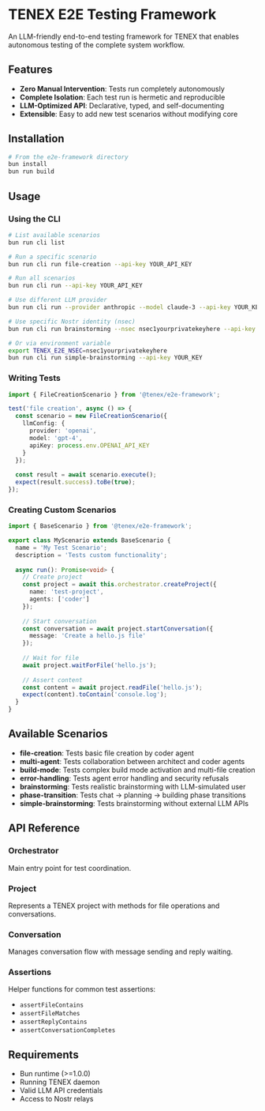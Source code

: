 # TENEX E2E Testing Framework

An LLM-friendly end-to-end testing framework for TENEX that enables autonomous testing of the complete system workflow.

## Features

- **Zero Manual Intervention**: Tests run completely autonomously
- **Complete Isolation**: Each test run is hermetic and reproducible
- **LLM-Optimized API**: Declarative, typed, and self-documenting
- **Extensible**: Easy to add new test scenarios without modifying core

## Installation

```bash
# From the e2e-framework directory
bun install
bun run build
```

## Usage

### Using the CLI

```bash
# List available scenarios
bun run cli list

# Run a specific scenario
bun run cli run file-creation --api-key YOUR_API_KEY

# Run all scenarios
bun run cli run --api-key YOUR_API_KEY

# Use different LLM provider
bun run cli run --provider anthropic --model claude-3 --api-key YOUR_KEY

# Use specific Nostr identity (nsec)
bun run cli run brainstorming --nsec nsec1yourprivatekeyhere --api-key YOUR_KEY

# Or via environment variable
export TENEX_E2E_NSEC=nsec1yourprivatekeyhere
bun run cli run simple-brainstorming --api-key YOUR_KEY
```

### Writing Tests

```typescript
import { FileCreationScenario } from '@tenex/e2e-framework';

test('file creation', async () => {
  const scenario = new FileCreationScenario({
    llmConfig: {
      provider: 'openai',
      model: 'gpt-4',
      apiKey: process.env.OPENAI_API_KEY
    }
  });
  
  const result = await scenario.execute();
  expect(result.success).toBe(true);
});
```

### Creating Custom Scenarios

```typescript
import { BaseScenario } from '@tenex/e2e-framework';

export class MyScenario extends BaseScenario {
  name = 'My Test Scenario';
  description = 'Tests custom functionality';
  
  async run(): Promise<void> {
    // Create project
    const project = await this.orchestrator.createProject({
      name: 'test-project',
      agents: ['coder']
    });
    
    // Start conversation
    const conversation = await project.startConversation({
      message: 'Create a hello.js file'
    });
    
    // Wait for file
    await project.waitForFile('hello.js');
    
    // Assert content
    const content = await project.readFile('hello.js');
    expect(content).toContain('console.log');
  }
}
```

## Available Scenarios

- **file-creation**: Tests basic file creation by coder agent
- **multi-agent**: Tests collaboration between architect and coder agents  
- **build-mode**: Tests complex build mode activation and multi-file creation
- **error-handling**: Tests agent error handling and security refusals
- **brainstorming**: Tests realistic brainstorming with LLM-simulated user
- **phase-transition**: Tests chat -> planning -> building phase transitions
- **simple-brainstorming**: Tests brainstorming without external LLM APIs

## API Reference

### Orchestrator
Main entry point for test coordination.

### Project
Represents a TENEX project with methods for file operations and conversations.

### Conversation
Manages conversation flow with message sending and reply waiting.

### Assertions
Helper functions for common test assertions:
- `assertFileContains`
- `assertFileMatches`
- `assertReplyContains`
- `assertConversationCompletes`

## Requirements

- Bun runtime (>=1.0.0)
- Running TENEX daemon
- Valid LLM API credentials
- Access to Nostr relays